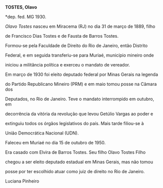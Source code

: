 **TOSTES, Olavo**



\*dep. fed. MG 1930.



*Olavo Tostes* nasceu em Miracema (RJ) no dia 31 de março de 1889, filho

de Francisco Dias Tostes e de Fausta de Barros Tostes.



Formou-se pela Faculdade de Direito do Rio de Janeiro, então Distrito

Federal, e em seguida transferiu-se para Muriaé, município mineiro onde

iniciou a militância política e exerceu o mandato de vereador.



Em março de 1930 foi eleito deputado federal por Minas Gerais na legenda

do Partido Republicano Mineiro (PRM) e em maio tomou posse na Câmara dos

Deputados, no Rio de Janeiro. Teve o mandato interrompido em outubro, em

decorrência da vitória da revolução que levou Getúlio Vargas ao poder e

extinguiu todos os órgãos legislativos do país. Mais tarde filiou-se à

União Democrática Nacional (UDN).



Faleceu em Muriaé no dia 15 de outubro de 1950.



Era casado com Elvira de Barros Tostes. Seu filho Olavo Tostes Filho

chegou a ser eleito deputado estadual em Minas Gerais, mas não tomou

posse por ter escolhido atuar como juiz de direito no Rio de Janeiro.



Luciana Pinheiro



